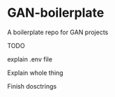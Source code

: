 # GAN-boilerplate

A boilerplate repo for GAN projects

TODO

explain .env file

Explain whole thing

Finish dosctrings
